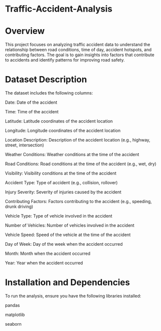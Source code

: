 # Traffic-Accident-Analysis

# Overview

This project focuses on analyzing traffic accident data to understand the relationship between road conditions, time of day, accident hotspots, and contributing factors. The goal is to gain insights into factors that contribute to accidents and identify patterns for improving road safety.

# Dataset Description
The dataset includes the following columns:

Date: Date of the accident

Time: Time of the accident

Latitude: Latitude coordinates of the accident location

Longitude: Longitude coordinates of the accident location

Location Description: Description of the accident location (e.g., highway, street, intersection)

Weather Conditions: Weather conditions at the time of the accident

Road Conditions: Road conditions at the time of the accident (e.g., wet, dry)

Visibility: Visibility conditions at the time of the accident

Accident Type: Type of accident (e.g., collision, rollover)

Injury Severity: Severity of injuries caused by the accident

Contributing Factors: Factors contributing to the accident (e.g., speeding, drunk driving)

Vehicle Type: Type of vehicle involved in the accident

Number of Vehicles: Number of vehicles involved in the accident

Vehicle Speed: Speed of the vehicle at the time of the accident

Day of Week: Day of the week when the accident occurred

Month: Month when the accident occurred

Year: Year when the accident occurred

# Installation and Dependencies
To run the analysis, ensure you have the following libraries installed:

pandas

matplotlib

seaborn
